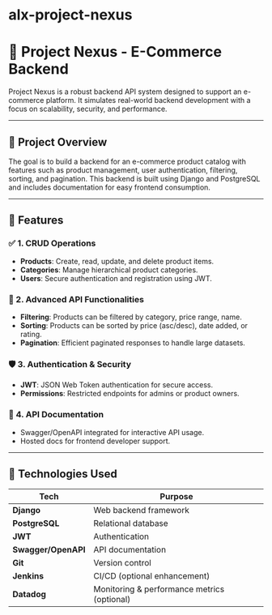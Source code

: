 # alx-project-nexus
# 🛒 Project Nexus - E-Commerce Backend

Project Nexus is a robust backend API system designed to support an e-commerce platform. It simulates real-world backend development with a focus on scalability, security, and performance.

---

## 🚀 Project Overview

The goal is to build a backend for an e-commerce product catalog with features such as product management, user authentication, filtering, sorting, and pagination. This backend is built using Django and PostgreSQL and includes documentation for easy frontend consumption.

---

## 📌 Features

### ✅ 1. CRUD Operations
- **Products**: Create, read, update, and delete product items.
- **Categories**: Manage hierarchical product categories.
- **Users**: Secure authentication and registration using JWT.

### 🔎 2. Advanced API Functionalities
- **Filtering**: Products can be filtered by category, price range, name.
- **Sorting**: Products can be sorted by price (asc/desc), date added, or rating.
- **Pagination**: Efficient paginated responses to handle large datasets.

### 🛡️ 3. Authentication & Security
- **JWT**: JSON Web Token authentication for secure access.
- **Permissions**: Restricted endpoints for admins or product owners.

### 📄 4. API Documentation
- Swagger/OpenAPI integrated for interactive API usage.
- Hosted docs for frontend developer support.

---

## 🧪 Technologies Used

| Tech | Purpose |
|------|---------|
| **Django** | Web backend framework |
| **PostgreSQL** | Relational database |
| **JWT** | Authentication |
| **Swagger/OpenAPI** | API documentation |
| **Git** | Version control |
| **Jenkins** | CI/CD (optional enhancement) |
| **Datadog** | Monitoring & performance metrics (optional) |


